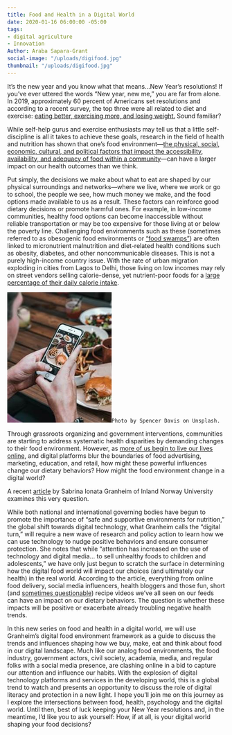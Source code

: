 ```yaml
---
title: Food and Health in a Digital World
date: 2020-01-16 06:00:00 -05:00
tags:
- digital agriculture
- Innovation
Author: Araba Sapara-Grant
social-image: "/uploads/digifood.jpg"
thumbnail: "/uploads/digifood.jpg"
---
```


It’s the new year and you know what that means…New Year’s resolutions! If you’ve ever uttered the words “New year, new me,” you are far from alone. In 2019, approximately 60 percent of Americans set resolutions and according to a recent survey, the top three were all related to diet and exercise: [eating better, exercising more, and losing weight.](https://www.inc.com/peter-economy/10-top-new-years-resolutions-for-success-happiness-in-2019.html) Sound familiar?

While self-help gurus and exercise enthusiasts may tell us that a little self-discipline is all it takes to achieve these goals, research in the field of health and nutrition has shown that one’s food environment—[the physical, social, economic, cultural, and political factors that impact the accessibility, availability, and adequacy of food within a community](http://www.ncceh.ca/sites/default/files/Food_Environments_Public_Health_Practice_Dec_2015.pdf)—can have a larger impact on our health outcomes than we think.

<!--more-->

Put simply, the decisions we make about what to eat are shaped by our physical surroundings and networks—where we live, where we work or go to school, the people we see, how much money we make, and the food options made available to us as a result. These factors can reinforce good dietary decisions or promote harmful ones. For example, in low-income communities, healthy food options can become inaccessible without reliable transportation or may be too expensive for those living at or below the poverty line. Challenging food environments such as these (sometimes referred to as obesogenic food environments or [“food swamps”](https://www.theatlantic.com/health/archive/2017/12/food-swamps/549275/)) are often linked to micronutrient malnutrition and diet-related health conditions such as obesity, diabetes, and other noncommunicable diseases. This is not a purely high-income country issue. With the rate of urban migration exploding in cities from Lagos to Delhi, those living on low incomes may rely on street vendors selling calorie-dense, yet nutrient-poor foods for a [large percentage of their daily calorie intake](https://glopan.org/sites/default/files/Downloads/GlobalPanelUrbanizationPolicyBrief.pdf).

![digifood.jpg](/uploads/digifood.jpg)`Photo by Spencer Davis on Unsplash.`

Through grassroots organizing and government interventions, communities are starting to address systematic health disparities by demanding changes to their food environment. However, as [more of us begin to live our lives online](https://www.nielsen.com/us/en/insights/article/2019/us-consumers-are-shifting-the-time-they-spend-with-media/), and digital platforms blur the boundaries of food advertising, marketing, education, and retail, how might these powerful influences change our dietary behaviors? How might the food environment change in a digital world?

A recent [article](https://www.unscn.org/uploads/web/news/UNSCN-Nutrition44-WEB-version.pdf) by Sabrina Ionata Granheim of Inland Norway University examines this very question.

While both national and international governing bodies have begun to promote the importance of “safe and supportive environments for nutrition,” the global shift towards digital technology, what Granheim calls the “digital turn,” will require a new wave of research and policy action to learn how we can use technology to nudge positive behaviors and ensure consumer protection. She notes that while “attention has increased on the use of technology and digital media… to sell unhealthy foods to children and adolescents,” we have only just begun to scratch the surface in determining how the digital food world will impact our choices (and ultimately our health) in the real world. According to the article, everything from online food delivery, social media influencers, health bloggers and those fun, short (and [sometimes questionable](https://www.youtube.com/watch?v=VssWj5DwTTw)) recipe videos we’ve all seen on our feeds can have an impact on our dietary behaviors. The question is whether these impacts will be positive or exacerbate already troubling negative health trends.

In this new series on food and health in a digital world, we will use Granheim’s digital food environment framework as a guide to discuss the trends and influences shaping how we buy, make, eat and think about food in our digital landscape. Much like our analog food environments, the food industry, government actors, civil society, academia, media, and regular folks with a social media presence, are clashing online in a bid to capture our attention and influence our habits. With the explosion of digital technology platforms and services in the developing world, this is a global trend to watch and presents an opportunity to discuss the role of digital literacy and protection in a new light. I hope you’ll join me on this journey as I explore the intersections between food, health, psychology and the digital world. Until then, best of luck keeping your New Year resolutions and, in the meantime, I’d like you to ask yourself: How, if at all, is your digital world shaping your food decisions?